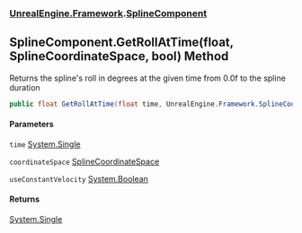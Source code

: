### [UnrealEngine.Framework](UnrealEngine_Framework.md 'UnrealEngine.Framework').[SplineComponent](SplineComponent.md 'UnrealEngine.Framework.SplineComponent')
## SplineComponent.GetRollAtTime(float, SplineCoordinateSpace, bool) Method
Returns the spline's roll in degrees at the given time from 0.0f to the spline duration  
```csharp
public float GetRollAtTime(float time, UnrealEngine.Framework.SplineCoordinateSpace coordinateSpace, bool useConstantVelocity=false);
```
#### Parameters
<a name='UnrealEngine_Framework_SplineComponent_GetRollAtTime(float_UnrealEngine_Framework_SplineCoordinateSpace_bool)_time'></a>
`time` [System.Single](https://docs.microsoft.com/en-us/dotnet/api/System.Single 'System.Single')  
  
<a name='UnrealEngine_Framework_SplineComponent_GetRollAtTime(float_UnrealEngine_Framework_SplineCoordinateSpace_bool)_coordinateSpace'></a>
`coordinateSpace` [SplineCoordinateSpace](SplineCoordinateSpace.md 'UnrealEngine.Framework.SplineCoordinateSpace')  
  
<a name='UnrealEngine_Framework_SplineComponent_GetRollAtTime(float_UnrealEngine_Framework_SplineCoordinateSpace_bool)_useConstantVelocity'></a>
`useConstantVelocity` [System.Boolean](https://docs.microsoft.com/en-us/dotnet/api/System.Boolean 'System.Boolean')  
  
#### Returns
[System.Single](https://docs.microsoft.com/en-us/dotnet/api/System.Single 'System.Single')  
